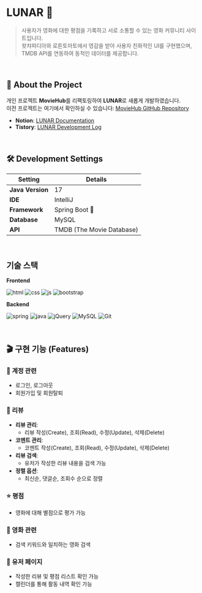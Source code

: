 # LUNAR 🍿  
> 사용자가 영화에 대한 평점을 기록하고 서로 소통할 수 있는 영화 커뮤니티 사이트입니다.  
> 왓챠피디아와 로튼토마토에서 영감을 받아 사용자 친화적인 UI를 구현했으며, TMDB API를 연동하여 동적인 데이터를 제공합니다.  

<br/>

## 🌟 About the Project  
개인 프로젝트 **MovieHub**를 리팩토링하여 **LUNAR**로 새롭게 개발하였습니다.  
이전 프로젝트는 여기에서 확인하실 수 있습니다: [MovieHub GitHub Repository](https://github.com/seungHee-cat/MovieHub)   

- **Notion**: [LUNAR Documentation](https://javanote.notion.site/LUNAR-184f309ede1980cf85b4c513bba62f77?pvs=4)  
- **Tistory**: [LUNAR Development Log](https://catbeom.tistory.com/101)  

<br/>

## 🛠️ Development Settings  

| Setting            | Details               |
|---------------------|-----------------------|
| **Java Version**    | 17                    |
| **IDE**             | IntelliJ              |
| **Framework**       | Spring Boot 🌱        |
| **Database**        | MySQL                 |
| **API**             | TMDB (The Movie Database) |

<br/>

기술 스택
---
**Frontend**

![html](https://img.shields.io/badge/HTML5-E34F26?style=for-the-badge&logo=html5&logoColor=white
) ![css](https://img.shields.io/badge/CSS3-1572B6?style=for-the-badge&logo=css3&logoColor=white) ![js](https://img.shields.io/badge/JavaScript-F7DF1E?style=for-the-badge&logo=JavaScript&logoColor=white) ![bootstrap](https://img.shields.io/badge/Bootstrap-563D7C?style=for-the-badge&logo=bootstrap&logoColor=white)

**Backend**

![spring](https://img.shields.io/badge/Spring-6DB33F?style=for-the-badge&logo=spring&logoColor=white) ![java](https://img.shields.io/badge/Java-ED8B00?style=for-the-badge&logo=openjdk&logoColor=white) ![jQuery](https://img.shields.io/badge/jQuery-0769AD?style=for-the-badge&logo=jquery&logoColor=white)
![MySQL](https://img.shields.io/badge/MySQL-00000F?style=for-the-badge&logo=mysql&logoColor=white) ![Git](https://img.shields.io/badge/GIT-E44C30?style=for-the-badge&logo=git&logoColor=white
)

<br/>    

## 🎬 구현 기능 (Features)  

### 🔑 계정 관련  
- 로그인, 로그아웃  
- 회원가입 및 회원탈퇴  

### 📝 리뷰  
- **리뷰 관리**:  
  - 리뷰 작성(Create), 조회(Read), 수정(Update), 삭제(Delete)  
- **코멘트 관리**:  
  - 코멘트 작성(Create), 조회(Read), 수정(Update), 삭제(Delete)  
- **리뷰 검색**:  
  - 유저가 작성한 리뷰 내용을 검색 가능  
- **정렬 옵션**:  
  - 최신순, 댓글순, 조회수 순으로 정렬  

### ⭐ 평점  
- 영화에 대해 별점으로 평가 가능  

### 🎥 영화 관련  
- 검색 키워드와 일치하는 영화 검색  

### 👤 유저 페이지  
- 작성한 리뷰 및 평점 리스트 확인 가능  
- 캘린더를 통해 활동 내역 확인 가능  

<br/>





